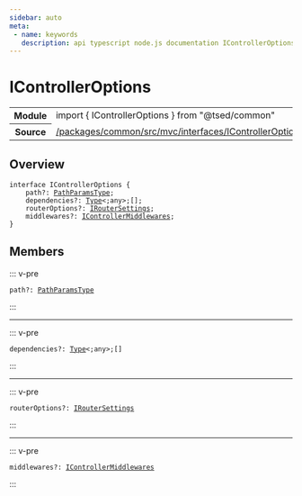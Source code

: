 ```yaml
---
sidebar: auto
meta:
 - name: keywords
   description: api typescript node.js documentation IControllerOptions interface
---
```

# IControllerOptions <Badge text="Interface" type="interface"/>
<!-- Summary -->
<section class="symbol-info"><table class="is-full-width"><tbody><tr><th>Module</th><td><div class="lang-typescript"><span class="token keyword">import</span> { IControllerOptions }&nbsp;<span class="token keyword">from</span>&nbsp;<span class="token string">"@tsed/common"</span></div></td></tr><tr><th>Source</th><td><a href="https://github.com/Romakita/ts-express-decorators/blob/v5.0.2/packages/common/src/mvc/interfaces/IControllerOptions.ts#L0-L0">/packages/common/src/mvc/interfaces/IControllerOptions.ts</a></td></tr></tbody></table></section>

<!-- Overview -->
## Overview


<pre><code class="typescript-lang "><span class="token keyword">interface</span> IControllerOptions <span class="token punctuation">{</span>
    path?<span class="token punctuation">:</span> <a href="/api/common/mvc/interfaces/PathParamsType.html"><span class="token">PathParamsType</span></a><span class="token punctuation">;</span>
    dependencies?<span class="token punctuation">:</span> <a href="/api/core/interfaces/Type.html"><span class="token">Type</span></a>&lt<span class="token punctuation">;</span><span class="token keyword">any</span>&gt<span class="token punctuation">;</span><span class="token punctuation">[</span><span class="token punctuation">]</span><span class="token punctuation">;</span>
    routerOptions?<span class="token punctuation">:</span> <a href="/api/common/config/interfaces/IRouterSettings.html"><span class="token">IRouterSettings</span></a><span class="token punctuation">;</span>
    middlewares?<span class="token punctuation">:</span> <a href="/api/common/mvc/interfaces/IControllerMiddlewares.html"><span class="token">IControllerMiddlewares</span></a><span class="token punctuation">;</span>
<span class="token punctuation">}</span></code></pre>



<!-- Members -->




## Members


::: v-pre

<div class="method-overview">
<pre><code class="typescript-lang ">path?<span class="token punctuation">:</span> <a href="/api/common/mvc/interfaces/PathParamsType.html"><span class="token">PathParamsType</span></a></code></pre>

</div>



:::



***



::: v-pre

<div class="method-overview">
<pre><code class="typescript-lang ">dependencies?<span class="token punctuation">:</span> <a href="/api/core/interfaces/Type.html"><span class="token">Type</span></a>&lt<span class="token punctuation">;</span><span class="token keyword">any</span>&gt<span class="token punctuation">;</span><span class="token punctuation">[</span><span class="token punctuation">]</span></code></pre>

</div>



:::



***



::: v-pre

<div class="method-overview">
<pre><code class="typescript-lang ">routerOptions?<span class="token punctuation">:</span> <a href="/api/common/config/interfaces/IRouterSettings.html"><span class="token">IRouterSettings</span></a></code></pre>

</div>



:::



***



::: v-pre

<div class="method-overview">
<pre><code class="typescript-lang ">middlewares?<span class="token punctuation">:</span> <a href="/api/common/mvc/interfaces/IControllerMiddlewares.html"><span class="token">IControllerMiddlewares</span></a></code></pre>

</div>



:::